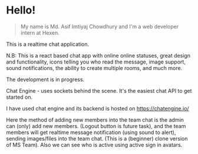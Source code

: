 # Hello!
> My name is Md. Asif Imtiyaj Chowdhury and I'm a web developer intern at Hexen. 

This is a realtime chat application.

N.B: This is a react based chat app with online online statuses, great design and functionality, icons telling you who read the message, image support, sound notifications, the ability to create multiple rooms, and much more.

The development is in progress. 

Chat Engine - uses sockets behind the scene. It's the easiest chat API to get started on. 

I have used chat engine and its backend is hosted on https://chatengine.io/ 


Here the method of adding new members into the team chat is the admin can (only) add new members. (Logout button is future task), and the team members will get realtime message notification (using sound to alert), sending images/files into the team chat. (This is a (beginner) clone version of MS Team). Also we can see who is active using active sign in avatars.

